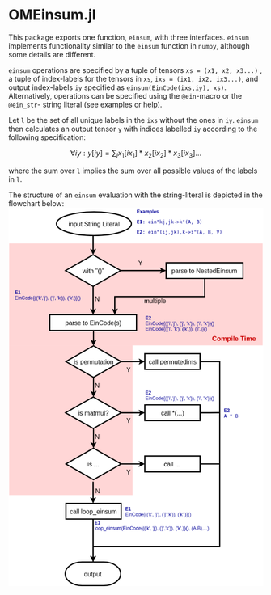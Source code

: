 # OMEinsum.jl

This package exports one function, `einsum`, with three interfaces.
`einsum` implements functionality similar to the `einsum` function in `numpy`,
although some details are different.

`einsum` operations are specified by a tuple of tensors `xs = (x1, x2, x3...)`
, a tuple of index-labels for the tensors in `xs`, `ixs = (ix1, ix2, ix3...)`,
and output index-labels `iy` specified as `einsum(EinCode(ixs,iy), xs)`.
Alternatively, operations can be specified using the `@ein`-macro or
the `@ein_str`- string literal (see examples or help).

Let `l` be the set of all unique labels in the `ixs` without the ones in `iy`.
`einsum` then calculates an output tensor `y` with indices labelled `iy` according
to the following specification:
```math
\forall iy : y[iy] = \sum_l x_1[ix_1] * x_2[ix_2] * x_3[ix_3] \ldots
```

where the sum over `l` implies the sum over all possible values of the labels in `l`.

The structure of an `einsum` evaluation with the string-literal is depicted
in the flowchart below:
![](ome-flowchart.png)
